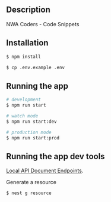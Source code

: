## Description

NWA Coders - Code Snippets

## Installation

```bash
$ npm install
```

```bash
$ cp .env.example .env
```
## Running the app

```bash
# development
$ npm run start

# watch mode
$ npm run start:dev

# production mode
$ npm run start:prod
```

## Running the app dev tools

[Local API Document Endpoints](http://localhost:3000/api).

Generate a resource 

```bash
$ nest g resource
```

